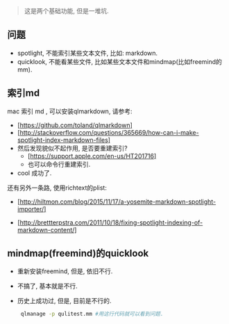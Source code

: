 > 这是两个基础功能, 但是一堆坑.

## 问题

- spotlight, 不能索引某些文本文件, 比如: markdown. 
- quicklook, 不能看某些文件, 比如某些文本文件和mindmap(比如freemind的mm).

## 索引md

mac 索引 md , 可以安装qlmarkdown, 请参考: 

- [https://github.com/toland/qlmarkdown]
- [http://stackoverflow.com/questions/365669/how-can-i-make-spotlight-index-markdown-files]
- 然后发现貌似不起作用, 是否要重建索引?
  - [https://support.apple.com/en-us/HT201716]
  - 也可以命令行重建索引.
- cool 成功了.


还有另外一条路, 使用richtext的plist:

- [http://hiltmon.com/blog/2015/11/17/a-yosemite-markdown-spotlight-importer/]

- [http://brettterpstra.com/2011/10/18/fixing-spotlight-indexing-of-markdown-content/]

## mindmap(freemind)的quicklook

- 重新安装freemind, 但是, 依旧不行.

- 不搞了, 基本就是不行.

- 历史上成功过, 但是, 目前是不行的.

  ```sh
   qlmanage -p qulitest.mm #用这行代码就可以看到问题.
  ```

  ​
